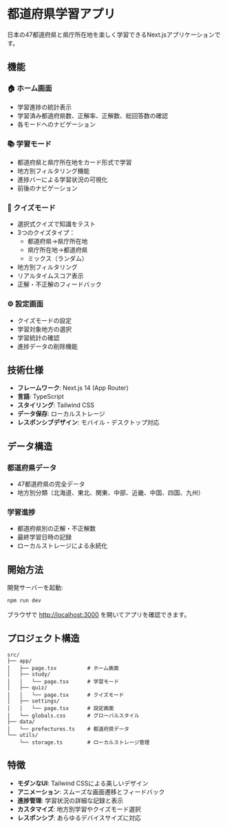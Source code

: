 # 都道府県学習アプリ

日本の47都道府県と県庁所在地を楽しく学習できるNext.jsアプリケーションです。

## 機能

### 🏠 ホーム画面
- 学習進捗の統計表示
- 学習済み都道府県数、正解率、正解数、総回答数の確認
- 各モードへのナビゲーション

### 📚 学習モード
- 都道府県と県庁所在地をカード形式で学習
- 地方別フィルタリング機能
- 進捗バーによる学習状況の可視化
- 前後のナビゲーション

### 🎯 クイズモード
- 選択式クイズで知識をテスト
- 3つのクイズタイプ：
  - 都道府県→県庁所在地
  - 県庁所在地→都道府県  
  - ミックス（ランダム）
- 地方別フィルタリング
- リアルタイムスコア表示
- 正解・不正解のフィードバック

### ⚙️ 設定画面
- クイズモードの設定
- 学習対象地方の選択
- 学習統計の確認
- 進捗データの削除機能

## 技術仕様

- **フレームワーク**: Next.js 14 (App Router)
- **言語**: TypeScript
- **スタイリング**: Tailwind CSS
- **データ保存**: ローカルストレージ
- **レスポンシブデザイン**: モバイル・デスクトップ対応

## データ構造

### 都道府県データ
- 47都道府県の完全データ
- 地方別分類（北海道、東北、関東、中部、近畿、中国、四国、九州）

### 学習進捗
- 都道府県別の正解・不正解数
- 最終学習日時の記録
- ローカルストレージによる永続化

## 開始方法

開発サーバーを起動:

```bash
npm run dev
```

ブラウザで [http://localhost:3000](http://localhost:3000) を開いてアプリを確認できます。

## プロジェクト構造

```
src/
├── app/
│   ├── page.tsx          # ホーム画面
│   ├── study/
│   │   └── page.tsx      # 学習モード
│   ├── quiz/
│   │   └── page.tsx      # クイズモード
│   ├── settings/
│   │   └── page.tsx      # 設定画面
│   └── globals.css       # グローバルスタイル
├── data/
│   └── prefectures.ts    # 都道府県データ
└── utils/
    └── storage.ts        # ローカルストレージ管理
```

## 特徴

- **モダンなUI**: Tailwind CSSによる美しいデザイン
- **アニメーション**: スムーズな画面遷移とフィードバック
- **進捗管理**: 学習状況の詳細な記録と表示
- **カスタマイズ**: 地方別学習やクイズモード選択
- **レスポンシブ**: あらゆるデバイスサイズに対応
